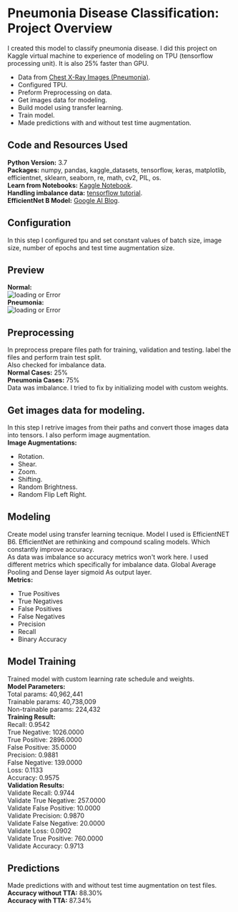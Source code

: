 # Pneumonia Disease Classification: Project Overview
I created this model to classify pneumonia disease. I did this project on Kaggle virtual machine to experience of modeling on TPU (tensorflow processing unit). It is also 25% faster than GPU.
* Data from [Chest X-Ray Images (Pneumonia)](https://www.kaggle.com/paultimothymooney/chest-xray-pneumonia).
* Configured TPU.
* Preform Preprocessing on data.
* Get images data for modeling.
* Build model using transfer learning.
* Train model.
* Made predictions with and without test time augmentation.
## Code and Resources Used
**Python Version:** 3.7 <br>
**Packages:** numpy, pandas, kaggle_datasets, tensorflow, keras, matplotlib, efficientnet, sklearn, seaborn, re, math, cv2, PIL, os.<br>
**Learn from Notebooks:** [Kaggle Notebook](https://www.kaggle.com/agentauers/incredible-tpus-finetune-effnetb0-b6-at-once). <br>
**Handling imbalance data:** [tensorflow tutorial](https://www.tensorflow.org/tutorials/structured_data/imbalanced_data). <br>
**EfficientNet B Model:** [Google AI Blog](https://ai.googleblog.com/2019/05/efficientnet-improving-accuracy-and.html#:~:text=EfficientNet%3A%20Improving%20Accuracy%20and%20Efficiency%20through%20AutoML%20and%20Model%20Scaling,-Wednesday%2C%20May%2029&text=Powered%20by%20this%20novel%20scaling,efficiency%20(smaller%20and%20faster)).
## Configuration
In this step I configured tpu and set constant values of batch size, image size, number of epochs and test time augmentation size.
## Preview
**Normal:**<br>
![loading or Error](https://github.com/zeeshan-akram/Pneumonia-disease-detection-deep-learning/blob/master/normal.png)<br>
**Pneumonia:**<br>
![loading or Error](https://github.com/zeeshan-akram/Pneumonia-disease-detection-deep-learning/blob/master/pneumonia.png)
## Preprocessing
In preprocess prepare files path for training, validation and testing. label the files and perform train test split. <br>
Also checked for imbalance data.<br>
**Normal Cases:** 25% <br>
**Pneumonia Cases:** 75%<br>
Data was imbalance. I tried to fix by initializing model with custom weights.
## Get images data for modeling.
In this step I retrive images from their paths and convert those images data into tensors. I also perform image augmentation.<br>
**Image Augmentations:**<br>
* Rotation.
* Shear.
* Zoom.
* Shifting.
* Random Brightness.
* Random Flip Left Right.
## Modeling
Create model using transfer learning tecnique. Model I used is EfficientNET B6. EfficientNet are rethinking and compound scaling models. Which constantly improve accuracy.<br>
As data was imbalance so accuracy metrics won't work here. I used different metrics which specifically for imbalance data. Global Average Pooling and Dense layer sigmoid As output layer.<br>
**Metrics:**<br>
* True Positives
* True Negatives
* False Positives
* False Negatives
* Precision
* Recall
* Binary Accuracy
## Model Training
Trained model with custom learning rate schedule and weights.<br>
**Model Parameters:**<br>
Total params: 40,962,441<br>
Trainable params: 40,738,009<br>
Non-trainable params: 224,432<br>
**Training Result:**<br>
Recall: 0.9542<br> 
True Negative: 1026.0000<br>
True Positive: 2896.0000 <br>
False Positive: 35.0000<br> 
Precision: 0.9881 <br> 
False Negative: 139.0000<br>
Loss: 0.1133 <br>
Accuracy: 0.9575 <br> 
**Validation Results:**<br>
Validate Recall: 0.9744<br> 
Validate True Negative: 257.0000 <br> 
Validate False Positive: 10.0000 <br>
Validate Precision: 0.9870 <br>
Validate False Negative: 20.0000 <br>
Validate Loss: 0.0902<br>
Validate True Positive: 760.0000 <br> 
Validate Accuracy: 0.9713 <br>
## Predictions
Made predictions with and without test time augmentation on test files. <br>
**Accuracy without TTA:** 88.30% <br>
**Accuracy with TTA:** 87.34%
